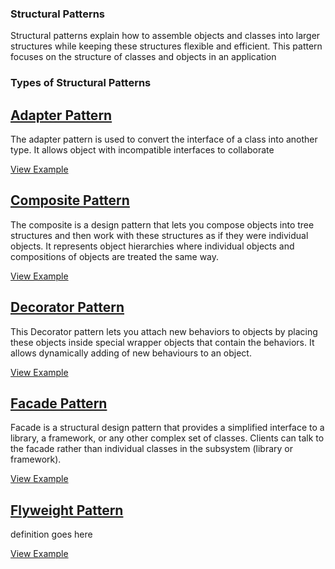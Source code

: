 ### Structural Patterns
Structural patterns explain how to assemble objects and classes into larger structures while keeping these structures flexible and efficient. This pattern focuses on the structure of classes and objects in an application

### Types of Structural Patterns
## [Adapter Pattern](Adapter%20Pattern/)
The adapter pattern is used to convert the interface of a class into another type. It allows object with incompatible interfaces to collaborate

[View Example](Adapter%20Pattern/)


## [Composite Pattern](Composite%20Pattern/)
The composite is a design pattern that lets you compose objects into tree structures and then work with these structures as if they were individual objects. It represents object hierarchies where individual objects and compositions of objects are treated the same way.

[View Example](Composite%20Pattern/)

## [Decorator Pattern](Decorator%20Pattern/)
This Decorator pattern lets you attach new behaviors to objects by placing these objects inside special wrapper objects that contain the behaviors. It allows dynamically adding of new behaviours to an object.

[View Example](Decorator%20Pattern/)

## [Facade Pattern](Facade%20Pattern/)
Facade is a structural design pattern that provides a simplified interface to a library, a framework, or any other complex set of classes. Clients can talk to the facade rather than individual classes in the subsystem (library or framework).

[View Example](Facade%20Pattern/)

## [Flyweight Pattern](Flyweight%20Pattern/)
definition goes here

[View Example](Flyweight%20Pattern/)